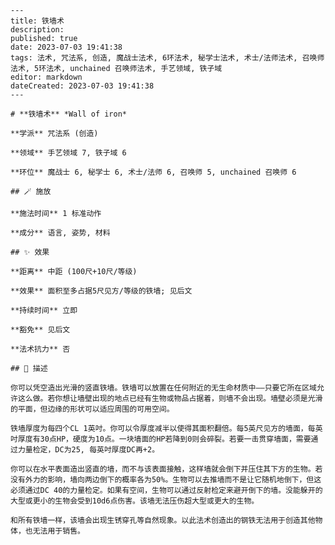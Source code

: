 
    ---
    title: 铁墙术
    description: 
    published: true
    date: 2023-07-03 19:41:38
    tags: 法术, 咒法系, 创造, 魔战士法术, 6环法术, 秘学士法术, 术士/法师法术, 召唤师法术, 5环法术, unchained 召唤师法术, 手艺领域, 铁子域
    editor: markdown
    dateCreated: 2023-07-03 19:41:38
    ---

    # **铁墙术** *Wall of iron*

    **学派** 咒法系 (创造) 

    **领域** 手艺领域 7, 铁子域 6

    **环位** 魔战士 6, 秘学士 6, 术士/法师 6, 召唤师 5, unchained 召唤师 6

    ## 🪄 施放

    **施法时间** 1 标准动作

    **成分** 语言, 姿势, 材料

    ## ✨ 效果  

    **距离** 中距 (100尺+10尺/等级) 

    **效果** 面积至多占据5尺见方/等级的铁墙; 见后文 

    **持续时间** 立即 

    **豁免** 见后文

    **法术抗力** 否

    ## 📖 描述

    你可以凭空造出光滑的竖直铁墙。铁墙可以放置在任何附近的无生命材质中——只要它所在区域允许这么做。若你想让墙壁出现的地点已经有生物或物品占据着，则墙不会出现。墙壁必须是光滑的平面，但边缘的形状可以适应周围的可用空间。

    铁墙厚度为每四个CL 1英吋。你可以令厚度减半以使得其面积翻倍。每5英尺见方的墙面，每英吋厚度有30点HP，硬度为10点。一块墙面的HP若降到0则会碎裂。若要一击贯穿墙面，需要通过力量检定，DC为25, 每英吋厚度DC再+2。

    你可以在水平表面造出竖直的墙，而不与该表面接触，这样墙就会倒下并压住其下方的生物。若没有外力的影响，墙向两边倒下的概率各为50%。生物可以去推墙而不是让它随机地倒下，但这必须通过DC 40的力量检定。如果有空间，生物可以通过反射检定来避开倒下的墙。没能躲开的大型或更小的生物会受到10d6点伤害。该墙无法压伤超大型或更大的生物。

    和所有铁墙一样，该墙会出现生锈穿孔等自然现象。以此法术创造出的钢铁无法用于创造其他物体，也无法用于销售。
    